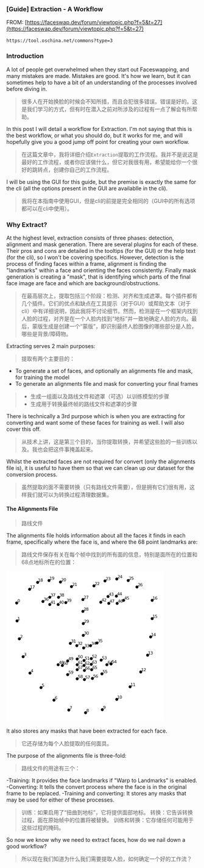 ### [Guide] Extraction - A Workflow

FROM: [https://faceswap.dev/forum/viewtopic.php?f=5&t=27](https://faceswap.dev/forum/viewtopic.php?f=5&t=27)

```
https://tool.oschina.net/commons?type=3
```
### Introduction

A lot of people get overwhelmed when they start out Faceswapping, and many mistakes are made. Mistakes are good. It's how we learn, but it can sometimes help to have a bit of an understanding of the processes involved before diving in.<br>
> 很多人在开始换脸的时候会不知所措，而且会犯很多错误。错误是好的。这是我们学习的方式，但有时在潜入之前对所涉及的过程有一点了解会有所帮助。

In this post I will detail a workflow for Extraction. I'm not saying that this is the best workflow, or what you should do, but it works for me, and will hopefully give you a good jump off point for creating your own workflow.<br>
> 在这篇文章中，我将详细介绍`Extraction`提取的工作流程。我并不是说这是最好的工作流程，或者你应该做什么，但它对我很有用，希望能给你一个很好的跳转点，创建你自己的工作流程。

I will be using the GUI for this guide, but the premise is exactly the same for the cli (all the options present in the GUI are availablle in the cli).<br>
> 我将在本指南中使用GUI，但是cli的前提是完全相同的（GUI中的所有选项都可以在cli中使用）。

### Why Extract?

At the highest level, extraction consists of three phases: detection, alignment and mask generation. There are several plugins for each of these. Their pros and cons are detailed in the tooltips (for the GUI) or the help text (for the cli), so I won't be covering specifics. However, detection is the process of finding faces within a frame, alignment is finding the "landmarks" within a face and orienting the faces consistently. Finally mask generation is creating a "mask", that is identifying which parts of the final face image are face and which are background/obstructions.<br>
> 在最高层次上，提取包括三个阶段：检测、对齐和生成遮罩。每个插件都有几个插件。它们的优点和缺点在工具提示（对于GUI）或帮助文本（对于cli）中有详细说明，因此我将不讨论细节。然而，检测是在一个框架内找到人脸的过程，对齐是在一个人脸内找到“地标”并一致地确定人脸的方向。最后，蒙版生成是创建一个“蒙版”，即识别最终人脸图像的哪些部分是人脸，哪些是背景/障碍物。

Extracting serves 2 main purposes:<br>
> 提取有两个主要目的：
- To generate a set of faces, and optionally an alignments file and mask, for training the model
- To generate an alignments file and mask for converting your final frames
> - 生成一组面以及路线文件和遮罩（可选）以训练模型的步骤
> - 生成用于转换最终帧的路线文件和遮罩的步骤

There is technically a 3rd purpose which is when you are extracting for converting and want some of these faces for training as well. I will also cover this off.<br>
> 从技术上讲，这是第三个目的，当你提取转换，并希望这些脸的一些训练以及。我也会把这件事掩盖起来。

Whilst the extracted faces are not required for convert (only the alignments file is), it is useful to have them so that we can clean up our dataset for the conversion process.<br>
> 虽然提取的面不需要转换（只有路线文件需要），但是拥有它们很有用，这样我们就可以为转换过程清理数据集。

#### The Alignments File
> 路线文件

The alignments file holds information about all the faces it finds in each frame, specifically where the face is, and where the 68 point landmarks are:<br>
> 路线文件保存有关在每个帧中找到的所有面的信息，特别是面所在的位置和68点地标所在的位置：

![68 point](https://github.com/yaoshuguo/faceswapGuide/blob/master/images/point68.png)<br>

It also stores any masks that have been extracted for each face.<br>
> 它还存储为每个人脸提取的任何面具。

The purpose of the alignments file is three-fold:<br>
> 路线文件的用途有三个：

-Training: It provides the face landmarks if "Warp to Landmarks" is enabled.
-Converting: It tells the convert process where the face is in the original frame to be replaced.
-Training and converting: It stores any masks that may be used for either of these processes.
<br>
> 训练：如果启用了“扭曲到地标”，它将提供面部地标。
> 转换：它告诉转换过程，面在原始帧中的位置将被替换。
> 训练和转换：它存储任何可能用于这些过程的掩码。

So now we know why we need to extract faces, how do we nail down a good workflow?<br>
> 所以现在我们知道为什么我们需要提取人脸，如何确定一个好的工作流？



